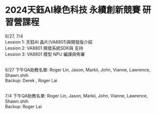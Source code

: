 # 2024天鈺AI綠色科技 永續創新競賽 研習營課程
6/27, 7/4
<br>Lession 1: 天鈺AI 晶片(VA8801)與開發版介紹
<br>Lession 2: VA8801 開發系統SDK與 支持
<br>Lession 3: VA8801 模型 NPU 編譯與佈署

<br>6/27 下午QA助教名單: Roger Lin, Jason, Markii, John, Vianne, Lawrence, Shawn.shih
            <br> Backup: Derek , Roger Lai

<br>7/4 下午QA助教名單: Roger Lin, Jason, Markii, John, Vianne, Lawrence, Shawn.shih
            <br>Backup: Roger Lai
